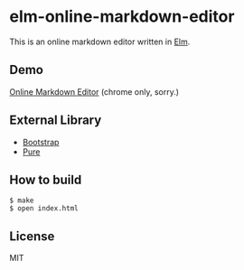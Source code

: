 # elm-online-markdown-editor

This is an online markdown editor written in [Elm](http://elm-lang.org/).

## Demo

[Online Markdown Editor](https://3tty0n.github.io/elm-online-markdown-editor/) (chrome only, sorry.)

## External Library

- [Bootstrap](http://getbootstrap.com/)
- [Pure](http://purecss.io/)

## How to build

```
$ make
$ open index.html
```

## License

MIT
